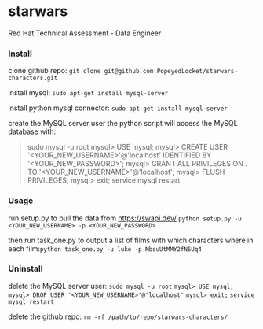 # starwars
Red Hat Technical Assessment - Data Engineer



### Install

clone github repo:
`git clone git@github.com:PopeyedLocket/starwars-characters.git`

install mysql:
`sudo apt-get install mysql-server`

install python mysql connector:
`sudo apt-get install mysql-server`

create the MySQL server user the python script will access the MySQL database with:
> sudo mysql -u root
> mysql> USE mysql;
> mysql> CREATE USER '<YOUR_NEW_USERNAME>'@'localhost' IDENTIFIED BY '<YOUR_NEW_PASSWORD>';
> mysql> GRANT ALL PRIVILEGES ON *.* TO '<YOUR_NEW_USERNAME>'@'localhost';
> mysql> FLUSH PRIVILEGES;
> mysql> exit;
> service mysql restart



### Usage

run setup.py to pull the data from ​https://swapi.dev/
`python setup.py -u <YOUR_NEW_USERNAME> -p <YOUR_NEW_PASSWORD>`

then run task_one.py to output a list of films with which characters where in each film:
​`python task_one.py -u luke -p MbsuUtMMY2fN6Uq4`



### Uninstall

delete the MySQL server user:
`sudo mysql -u root`
`mysql> USE mysql;`
`mysql> DROP USER '<YOUR_NEW_USERNAME>'@'localhost'`
`mysql> exit;`
`service mysql restart`

delete the github repo:
`rm -rf /path/to/repo/starwars-characters/`
